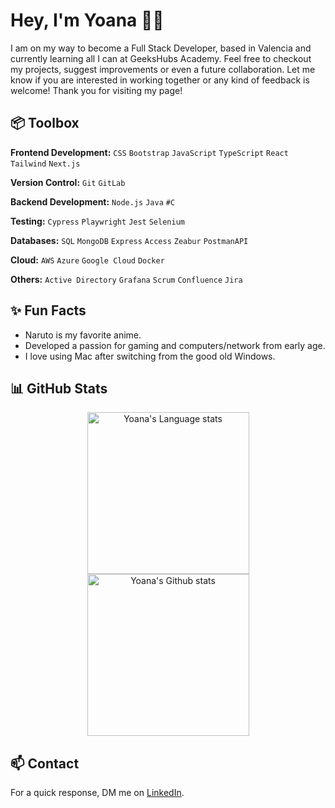 # Hey, I'm Yoana 👋🏽
I am on my way to become a Full Stack Developer, based in Valencia and currently learning all I can at GeeksHubs Academy. Feel free to checkout my projects, suggest improvements or even a future collaboration. Let me know if you are interested in working together or any kind of feedback is welcome! Thank you for visiting my page!


## 📦 Toolbox
**Frontend Development:** `CSS` `Bootstrap` `JavaScript` `TypeScript` `React`  `Tailwind` `Next.js`
 
**Version Control:** `Git` `GitLab` 

**Backend Development:** `Node.js` `Java` `#C` 

**Testing:** `Cypress` `Playwright` `Jest` `Selenium`

**Databases:** `SQL` `MongoDB` `Express` `Access` `Zeabur` `PostmanAPI`

**Cloud:** `AWS` `Azure` `Google Cloud` `Docker`

**Others:** `Active Directory` `Grafana` `Scrum` `Confluence` `Jira`


## ✨ Fun Facts
- Naruto is my favorite anime.
- Developed a passion for gaming and computers/network from early age.
- I love using Mac after switching from the good old Windows.


## 📊 GitHub Stats

<div align="center"> 
<a href="https://github.com/yoanastamenova/github-readme-stats#gh-light-mode-only">
<img height=259 src="https://github-readme-stats-git-masterrstaa-yoanastamenova.vercel.app/api/top-langs/?username=yoanastamenova&layout=compact&langs_count=12&hide_border=true&role=owner,collaborator&theme=default#gh-light-mode-only" alt="Yoana's Language stats" />
</a>
<a href="https://github.com/anuraghazra/github-readme-stats#gh-light-mode-only">
<img height=259 src="https://github-readme-stats-git-masterrstaa-yoanastamenova.vercel.app/api?username=yoanastamenova&show_icons=true&line_height=28&hide_border=true&card_width=347&include_all_commits=true&role=owner,collaborator&show=reviews,discussions_answered&rank_icon=percentile&exclude_repo=github-readme-stats&theme=default#gh-light-mode-only" alt="Yoana's Github stats" />
</a>
</div>

## 📫 Contact
For a quick response, DM me on [LinkedIn](https://www.linkedin.com/in/yoanastamenova/). 
